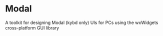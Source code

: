# Modal
A toolkit for designing Modal (kybd only) UIs for PCs 
using the wxWidgets cross-platform GUI library
